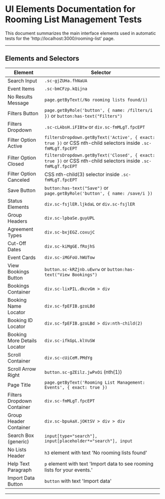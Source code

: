 # UI Elements Documentation for Rooming List Management Tests

This document summarizes the main interface elements used in automatic tests for the 'http://localhost:3000/rooming-list' page.

---

## Elements and Selectors
| Element                      | Selector                                                                                                     |
| ---------------------------- | ------------------------------------------------------------------------------------------------------------ |
| Search Input                 | `.sc-gjZUHa.fhNaUA`                                                                                          |
| Event Items                  | `.sc-bmCFzp.kQijna`                                                                                          |
| No Results Message           | `page.getByText(/No rooming lists found/i)`                                                                  |
| Filters Button               | `page.getByRole('button', { name: /filters/i })` or `button:has-text("Filters")`                             |
| Filters Dropdown             | `.sc-cLAbsH.iFIBtw` or `div.sc-fmMLgT.fpcEPT`                                                                |
| Filter Option Active         | `filtersDropdown.getByText('Active', { exact: true })` or CSS nth-child selectors inside `.sc-fmMLgT.fpcEPT` |
| Filter Option Closed         | `filtersDropdown.getByText('Closed', { exact: true })` or CSS nth-child selectors inside `.sc-fmMLgT.fpcEPT` |
| Filter Option Canceled       | CSS nth-child(3) selector inside `.sc-fmMLgT.fpcEPT`                                                         |
| Save Button                  | `button:has-text("Save")` or `page.getByRole('button', { name: /save/i })`                                   |
| Status Elements              | `div.sc-fsjlER.ljkdaL` or `div.sc-fsjlER`                                                                    |
| Group Headers                | `div.sc-lpbaSe.guyUPL`                                                                                       |
| Agreement Types              | `div.sc-bxjEGZ.coxujC`                                                                                       |
| Cut-Off Dates                | `div.sc-kiMgGE.fRojhS`                                                                                       |
| Event Cards                  | `div.sc-iMGFoU.hWUTow`                                                                                       |
| View Bookings Button         | `button.sc-kRZjnb.uEwrw` or `button:has-text("View Bookings")`                                               |
| Bookings Container           | `div.sc-lixPIL.dkcvGm > div`                                                                                 |
| Booking Name Locator         | `div.sc-fpEFIB.gzoLBd`                                                                                       |
| Booking ID Locator           | `div.sc-fpEFIB.gzoLBd > div:nth-child(2)`                                                                    |
| Booking More Details Locator | `div.sc-ifkGpL.klVuSW`                                                                                       |
| Scroll Container             | `div.sc-cUiCeM.PMdYg`                                                                                        |
| Scroll Arrow Right           | `button.sc-gZEilz.jwPxOi` (nth(1))                                                                           |
| Page Title                   | `page.getByText('Rooming List Management: Events', { exact: true })`                                         |
| Filters Dropdown Container   | `div.sc-fmMLgT.fpcEPT`                                                                                       |
| Group Header Container       | `div.sc-bpuAaX.jOKtSV > div > div`                                                                           |
| Search Box (generic)         | `input[type="search"], input[placeholder*="search"], input`                                                  |
| No Lists Header              | `h3` element with text 'No rooming lists found'                                                              |
| Help Text Paragraph          | `p` element with text 'Import data to see rooming lists for your events.'                                    |
| Import Data Button           | `button` with text 'Import data'                                                                             |

---

